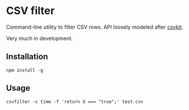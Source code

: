 # CSV filter

Command-line utility to filter CSV rows. API loosely modeled after
[csvkit](https://github.com/onyxfish/csvkit).

Very much in development.

## Installation

```
npm install -g
```

## Usage

```
csvfilter -c time -f 'return d === "true";' test.csv
```
